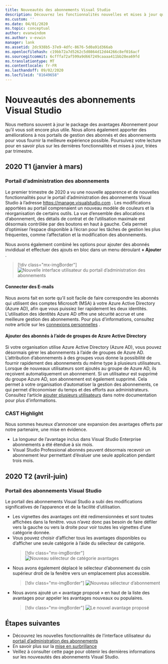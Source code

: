 ```yaml
---
title: Nouveautés des abonnements Visual Studio
description: Découvrez les fonctionnalités nouvelles et mises à jour que vous pouvez utiliser pour gérer les abonnements Visual Studio.
ms.custom: ''
ms.date: 04/01/2020
ms.topic: conceptual
author: evanwindom
ms.author: v-evwin
manager: lank
ms.assetid: 2dc938b5-37e9-4dfc-8676-5d0a91d366ab
ms.openlocfilehash: c19bb72a7d5262c5d0864d12d44266c8ef016acf
ms.sourcegitcommit: 6cfffa72af599a9d667249caaaa411bb28ea69fd
ms.translationtype: MT
ms.contentlocale: fr-FR
ms.lasthandoff: 09/02/2020
ms.locfileid: "81649658"
---
```

# <a name="what39s-new-in-visual-studio-subscriptions"></a>Nouveautés des abonnements Visual Studio

Nous mettons souvent à jour le package des avantages Abonnement pour qu’il vous soit encore plus utile. Nous allons également apporter des améliorations à nos portails de gestion des abonnés et des abonnements pour vous fournir la meilleure expérience possible.  Poursuivez votre lecture pour en savoir plus sur les dernières fonctionnalités et mises à jour, triées par trimestre.

## <a name="2020-q1-january-march"></a>2020 T1 (janvier à mars)

### <a name="subscriptions-administration-portal"></a>Portail d’administration des abonnements
Le premier trimestre de 2020 a vu une nouvelle apparence et de nouvelles fonctionnalités pour le portail d’administration des abonnements Visual Studio à l’adresse https://manage.visualstudio.com . Les modifications apportées au portail comprenaient un nouveau modèle de couleurs et la réorganisation de certains outils.  La vue d’ensemble des allocations d’abonnement, des détails de contrat et de l’utilisation maximale est désormais contrôlée par des boutons en haut à gauche.  Cela permet d’optimiser l’espace disponible à l’écran pour les tâches de gestion les plus fréquentes, comme l’affectation et la modification des abonnements.  

Nous avons également combiné les options pour ajouter des abonnés invididual et effectuer des ajouts en bloc dans un menu déroulant **+ Ajouter** . 

   > [!div class="mx-imgBorder"]
   > ![Nouvelle interface utilisateur du portail d’administration des abonnements](_img/whats-new/new-admin-ui.png)

#### <a name="connect-emails"></a>Connecter des E-mails
Nous avons fait en sorte qu’il soit facile de faire correspondre les abonnés qui utilisent des comptes Microsoft (MSA) à votre Azure Active Directory (Azure AD), afin que vous puissiez lier rapidement les deux identités.  L’utilisation des identités Azure AD offre une sécurité accrue et une meilleure gestion des abonnements.  Pour plus d’informations, consultez notre article sur les [connexions personnelles](personal-email-sign-ins.md) . 

#### <a name="add-subscribers-using-azure-active-directory-groups"></a>Ajouter des abonnés à l’aide de groupes de Azure Active Directory
Si votre organisation utilise Azure Active Directory (Azure AD), vous pouvez désormais gérer les abonnements à l’aide de groupes de Azure AD.  L’attribution d’abonnements à des groupes vous donne la possibilité de fournir rapidement des abonnements du même type à plusieurs utilisateurs.  Lorsque de nouveaux utilisateurs sont ajoutés au groupe de Azure AD, ils reçoivent automatiquement un abonnement.  Si un utilisateur est supprimé du groupe Azure AD, son abonnement est également supprimé.  Cela permet à votre organisation d’automatiser la gestion des abonnements, ce qui permet d’économiser du temps et des efforts aux administrateurs.  Consultez l’article [ajouter plusieurs utilisateurs](https://docs.microsoft.com/visualstudio/subscriptions/assign-license-bulk#use-azure-active-directory-groups-to-assign-subscriptions) dans notre documentation pour plus d’informations. 

### <a name="cast-highlight"></a>CAST Highlight
Nous sommes heureux d’annoncer une expansion des avantages offerts par notre partenaire, une mise en évidence. 
- La longueur de l’avantage inclus dans Visual Studio Enterprise abonnements a été étendue à six mois.  
- Visual Studio Professional abonnés peuvent désormais recevoir un abonnement leur permettant d’évaluer une seule application pendant trois mois. 

## <a name="2020-q2-april-june"></a>2020 T2 (avril-juin)

### <a name="visual-studio-subscriptions-portal"></a>Portail des abonnements Visual Studio

Le portail des abonnements Visual Studio a subi des modifications significatives de l’apparence et de la facilité d’utilisation.  

- Les vignettes des avantages ont été redimensionnées et sont toutes affichées dans la fenêtre. vous n’avez donc pas besoin de faire défiler vers la gauche ou vers la droite pour voir toutes les vignettes d’une catégorie donnée. 
- Vous pouvez choisir d’afficher tous les avantages disponibles ou d’afficher une seule catégorie à l’aide du sélecteur de catégorie.
   > [!div class="mx-imgBorder"]
   > ![Nouveau sélecteur de catégorie avantages](_img/whats-new/whats-new-category-picker.png)
- Nous avons également déplacé le sélecteur d’abonnement du coin supérieur droit de la fenêtre vers un emplacement plus accessible.
   > [!div class="mx-imgBorder"]
   > ![Nouveau sélecteur d’abonnement](_img/whats-new/whats-new-sub-picker.png)
- Nous avons ajouté un « avantage proposé » en haut de la liste des avantages pour appeler les avantages nouveaux ou populaires.  
   > [!div class="mx-imgBorder"]
   > ![Le nouvel avantage proposé](_img/whats-new/whats-new-featured.png)

## <a name="next-steps"></a>Étapes suivantes
- Découvrez les nouvelles fonctionnalités de l’interface utilisateur du [portail d’administration des abonnements](https://manage.visualstudio.com)
- En savoir plus sur la [mise en surbrillance](vs-cast.md)
- Veillez à consulter cette page pour obtenir les dernières informations sur les nouveautés des abonnements Visual Studio.